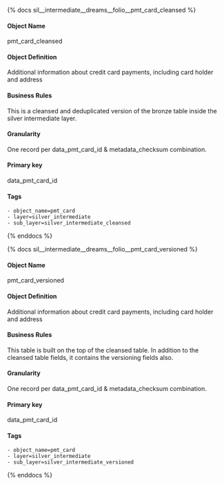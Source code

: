{% docs sil__intermediate__dreams__folio__pmt_card_cleansed %}

#### Object Name
pmt_card_cleansed

#### Object Definition
Additional information about credit card payments, including card holder and address

#### Business Rules
This is a cleansed and deduplicated version of the bronze table inside the silver intermediate layer.

#### Granularity
One record per data_pmt_card_id & metadata_checksum combination.

#### Primary key
data_pmt_card_id

#### Tags
    - object_name=pmt_card
    - layer=silver_intermediate
    - sub_layer=silver_intermediate_cleansed

{% enddocs %}

{% docs sil__intermediate__dreams__folio__pmt_card_versioned %}

#### Object Name
pmt_card_versioned

#### Object Definition
Additional information about credit card payments, including card holder and address

#### Business Rules
This table is built on the top of the cleansed table. In addition to the cleansed table fields, it contains the versioning fields also.

#### Granularity
One record per data_pmt_card_id & metadata_checksum combination.

#### Primary key
data_pmt_card_id

#### Tags
    - object_name=pmt_card
    - layer=silver_intermediate
    - sub_layer=silver_intermediate_versioned

{% enddocs %}